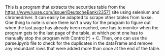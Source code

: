 This is a program that extracts the securities table from the https://www.luxse.com/issuer/DeutscheBank/23571 site using selenium and chromedriver. It can easily be adapted to scrape other tables from luxse. One thing to note is since there isn't a way for the program to figure out when the last page has already been reached,  one has to monitor when the program gets to the last page of the table, at which point one has to manually stop the program with Control(^) + C. Then, one can use the parse.ipynb file to check for the duplicates in the dataFrame and remove any redundant rows that were added more than once at the end of the table.
